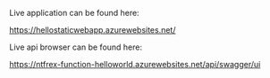 Live application can be found here:

https://hellostaticwebapp.azurewebsites.net/

Live api browser can be found here:

https://ntfrex-function-helloworld.azurewebsites.net/api/swagger/ui